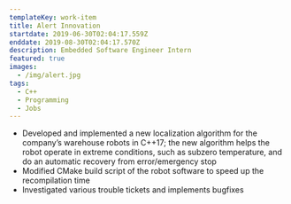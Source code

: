 ```yaml
---
templateKey: work-item
title: Alert Innovation
startdate: 2019-06-30T02:04:17.559Z
enddate: 2019-08-30T02:04:17.570Z
description: Embedded Software Engineer Intern
featured: true
images:
  - /img/alert.jpg
tags:
  - C++
  - Programming
  - Jobs
---
```


- Developed and implemented a new localization algorithm for the company’s warehouse robots in C++17; the new algorithm helps the robot operate in extreme conditions, such as subzero temperature, and do an automatic recovery from error/emergency stop
- Modified CMake build script of the robot software to speed up the recompilation time
- Investigated various trouble tickets and implements bugfixes
